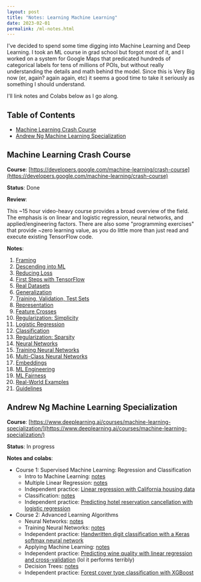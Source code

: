 ```yaml
---
layout: post
title: "Notes: Learning Machine Learning"
date: 2023-02-01
permalink: /ml-notes.html
---
```


I've decided to spend some time digging into Machine Learning and Deep Learning.
I took an ML course in grad school but forgot most of it, and I worked on a
system for Google Maps that predicated hundreds of categorical labels for tens
of millions of POIs, but without really understanding the details and math
behind the model. Since this is Very Big now (er, again? again again, etc) it
seems a good time to take it seriously as something I should understand.

I'll link notes and Colabs below as I go along.

## Table of Contents

-   [Machine Learning Crash Course](#machine-learning-crash-course)
-   [Andrew Ng Machine Learning Specialization](#andrew-ng-machine-learning-specialization)

## Machine Learning Crash Course

**Course**: [https://developers.google.com/machine-learning/crash-course](https://developers.google.com/machine-learning/crash-course)

**Status**: Done

**Review**:

This ~15 hour video-heavy course provides a broad overview of the field. The
emphasis is on linear and logistic regression, neural networks, and
applied/engineering factors. There are also some "programming exercises" that
provide ~zero learning value, as you do little more than just read and execute
existing TensorFlow code.

**Notes**:

1. [Framing](/mlcc/mlcc-1-framing.pdf)
2. [Descending into ML](/mlcc/mlcc-2-descending-into-ml.pdf)
3. [Reducing Loss](/mlcc/mlcc-3-reducing-loss.pdf)
4. [First Steps with TensorFlow](/mlcc/mlcc-4-first-steps-tf.pdf)
5. [Real Datasets](/mlcc/mlcc-5-real-dataset.pdf)
6. [Generalization](/mlcc/mlcc-6-generalization.pdf)
7. [Training, Validation, Test Sets](/mlcc/mlcc-7-train-validate-test.pdf)
8. [Representation](/mlcc/mlcc-8-representation.pdf)
9. [Feature Crosses](/mlcc/mlcc-9-feature-crosses.pdf)
10. [Regularization: Simplicity](/mlcc/mlcc-10-regularization-simplicity.pdf)
11. [Logistic Regression](/mlcc/mlcc-11-logistic-regression.pdf)
12. [Classification](/mlcc/mlcc-12-classification.pdf)
13. [Regularization: Sparsity](/mlcc/mlcc-13-regularization-sparsity.pdf)
14. [Neural Networks](/mlcc/mlcc-14-neural-nets.pdf)
15. [Training Neural Networks](/mlcc/mlcc-15-training-neural-nets.pdf)
16. [Multi-Class Neural Networks](/mlcc/mlcc-16-multi-class-nns.pdf)
17. [Embeddings](/mlcc/mlcc-17-embeddings.pdf)
18. [ML Engineering](/mlcc/mlcc-18-ml-eng.pdf)
19. [ML Fairness](/mlcc/mlcc-19-fairness.pdf)
20. [Real-World Examples](/mlcc/mlcc-20-examples.pdf)
21. [Guidelines](/mlcc/mlcc-21-guidelines.pdf)

## Andrew Ng Machine Learning Specialization

**Course**: [https://www.deeplearning.ai/courses/machine-learning-specialization/](https://www.deeplearning.ai/courses/machine-learning-specialization/)

**Status**: In progress

**Notes and colabs**:

-   Course 1: Supervised Machine Learning: Regression and Classification
    -   Intro to Machine Learning: [notes](/coursera/coursera-ml-c1-wk1.pdf)
    -   Multiple Linear Regression: [notes](/coursera/coursera-ml-c1-wk2.pdf)
    -   Independent practice: [Linear regression with California housing data](https://colab.research.google.com/drive/1zj7b3Bzh7T9HCPQDM90zL6J0IM22Dvoa?usp=sharing)
    -   Classification: [notes](/coursera/coursera-ml-c1-wk3.pdf)
    -   Independent practice: [Predicting hotel reservation cancellation with logistic regression](https://colab.research.google.com/drive/1-ixQMV5EwC7emLaUO9KN9oTMV1Oz8TC7#scrollTo=NFDcZ_FO01LX)
-   Course 2: Advanced Learning Algorithms
    -   Neural Networks: [notes](/coursera/coursera-ml-c2-wk1.pdf)
    -   Training Neural Networks: [notes](/coursera/coursera-ml-c2-wk2.pdf)
    -   Independent practice: [Handwritten digit classification with a Keras softmax neural network](https://colab.research.google.com/drive/1kPpnrJMVmmQ_tsnacmWSXSj9GdHPXG-H)
    -   Applying Machine Learning: [notes](/coursera/coursera-ml-c2-wk3.pdf)
    -   Independent practice: [Predicting wine quality with linear regression and cross-validation](https://colab.research.google.com/drive/1oZw2dA2rFpjYHeqgLm3Ebj2QS87_Al_s) (lol it performs terribly)
    -   Decision Trees: [notes](/coursera/coursera-ml-c2-wk4.pdf)
    -   Independent practice: [Forest cover type classification with XGBoost](https://colab.research.google.com/drive/1tCq19-iw8tLTT_foiI1w_D0YMnaBPmAx?usp=sharing)
